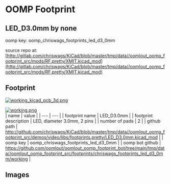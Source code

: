 # OOMP Footprint  
## LED_D3.0mm  by none  
  
oomp key: oomp_chriswags_footprints_led_d3_0mm  
  
source repo at: [http://gitlab.com/chriswags/KiCad/blob/master/tmp/data//oomlout_oomp_footprint_src/mods/RF.pretty/XMIT.kicad_mod](http://gitlab.com/chriswags/KiCad/blob/master/tmp/data//oomlout_oomp_footprint_src/mods/RF.pretty/XMIT.kicad_mod)  
## Footprint  
  
[![working_kicad_pcb_3d.png](working_kicad_pcb_3d_600.png)](working_kicad_pcb_3d.png)  
  
[![working.png](working_600.png)](working.png)  
| name | value | 
| --- | --- | 
| footprint name | LED_D3.0mm | 
| footprint description | LED, diameter 3.0mm, 2 pins | 
| number of pads | 2 | 
| github path | http://github.com/chriswags/KiCad/blob/master/tmp/data//oomlout_oomp_footprint_src/demos/video/libs/footprints.pretty/LED_D3.0mm.kicad_mod | 
| oomp key | oomp_chriswags_footprints_led_d3_0mm | 
| oomp bot github | https://github.com/oomlout/oomlout_oomp_footprint_bot/tree/main/tmp/data//oomlout_oomp_footprint_src/footprints/chriswags_footprints_led_d3_0mm/working | 
## Images  
